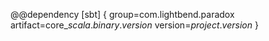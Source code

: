 @@dependency [sbt] {
  group=com.lightbend.paradox
  artifact=core_$scala.binary.version$
  version=$project.version$
}
